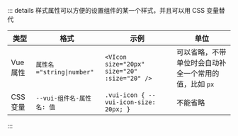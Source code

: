 <!-- 样式属性 -->

::: details 样式属性可以方便的设置组件的某一个样式，并且可以用 CSS 变量替代

| 类型     | 格式                      | 示例                                         | 单位                                                  |
| -------- | ------------------------- | -------------------------------------------- | ----------------------------------------------------- |
| Vue 属性 | `属性名="string\|number"` | `<VIcon size="20px" size="20" :size="20" />` | 可以省略，不带单位时会自动补全一个常用的值，比如 `px` |
| CSS 变量 | `--vui-组件名-属性名: 值` | `.vui-icon { --vui-icon-size: 20px; }`       | 不能省略                                              |

:::

